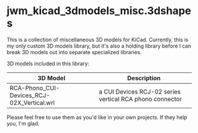 jwm_kicad_3dmodels_misc.3dshapes
================================

This is a collection of miscellaneous 3D models for KiCad. Currently, this is my only custom 3D models library, but it's also a holding library before I can break 3D models out into separate specialized libraries.

3D models included in this library:

3D Model | Description
-------- | -----------
RCA-Phono_CUI-Devices_RCJ-02X_Vertical.wrl | a CUI Devices RCJ-02 series vertical RCA phono connector

Please feel free to use them as you'd like in your own projects. If they help you, I'm glad.

